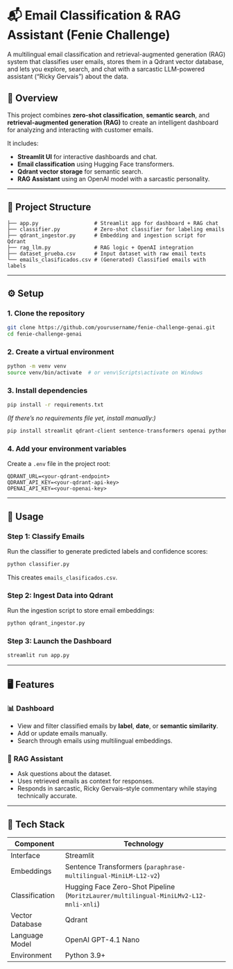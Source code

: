 # 📬 Email Classification & RAG Assistant (Fenie Challenge)

A multilingual email classification and retrieval-augmented generation (RAG) system that classifies user emails, stores them in a Qdrant vector database, and lets you explore, search, and chat with a sarcastic LLM-powered assistant (“Ricky Gervais”) about the data.

## 🧠 Overview

This project combines **zero-shot classification**, **semantic search**, and **retrieval-augmented generation (RAG)** to create an intelligent dashboard for analyzing and interacting with customer emails.

It includes:
- **Streamlit UI** for interactive dashboards and chat.
- **Email classification** using Hugging Face transformers.
- **Qdrant vector storage** for semantic search.
- **RAG Assistant** using an OpenAI model with a sarcastic personality.

---

## 🧩 Project Structure

```
├── app.py                  # Streamlit app for dashboard + RAG chat
├── classifier.py           # Zero-shot classifier for labeling emails
├── qdrant_ingestor.py      # Embedding and ingestion script for Qdrant
├── rag_llm.py              # RAG logic + OpenAI integration
├── dataset_prueba.csv      # Input dataset with raw email texts
└── emails_clasificados.csv # (Generated) Classified emails with labels
```

---

## ⚙️ Setup

### 1. Clone the repository
```bash
git clone https://github.com/yourusername/fenie-challenge-genai.git
cd fenie-challenge-genai
```

### 2. Create a virtual environment
```bash
python -m venv venv
source venv/bin/activate  # or venv\Scripts\activate on Windows
```

### 3. Install dependencies
```bash
pip install -r requirements.txt
```

*(If there’s no requirements file yet, install manually:)*
```bash
pip install streamlit qdrant-client sentence-transformers openai python-dotenv transformers torch pandas numpy
```

### 4. Add your environment variables
Create a `.env` file in the project root:
```
QDRANT_URL=<your-qdrant-endpoint>
QDRANT_API_KEY=<your-qdrant-api-key>
OPENAI_API_KEY=<your-openai-key>
```

---

## 🧮 Usage

### Step 1: Classify Emails
Run the classifier to generate predicted labels and confidence scores:
```bash
python classifier.py
```
This creates `emails_clasificados.csv`.

### Step 2: Ingest Data into Qdrant
Run the ingestion script to store email embeddings:
```bash
python qdrant_ingestor.py
```

### Step 3: Launch the Dashboard
```bash
streamlit run app.py
```

---

## 🖥️ Features

### 📊 **Dashboard**
- View and filter classified emails by **label**, **date**, or **semantic similarity**.
- Add or update emails manually.
- Search through emails using multilingual embeddings.

### 💬 **RAG Assistant**
- Ask questions about the dataset.
- Uses retrieved emails as context for responses.
- Responds in sarcastic, Ricky Gervais–style commentary while staying technically accurate.

---

## 🧰 Tech Stack

| Component | Technology |
|------------|-------------|
| Interface | Streamlit |
| Embeddings | Sentence Transformers (`paraphrase-multilingual-MiniLM-L12-v2`) |
| Classification | Hugging Face Zero-Shot Pipeline (`MoritzLaurer/multilingual-MiniLMv2-L12-mnli-xnli`) |
| Vector Database | Qdrant |
| Language Model | OpenAI GPT-4.1 Nano |
| Environment | Python 3.9+ |

